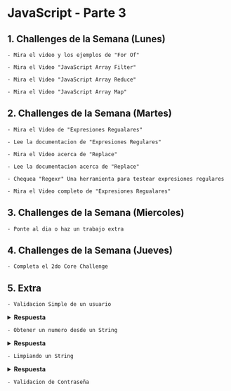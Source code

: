 # JavaScript - Parte 3

## 1. Challenges de la Semana (Lunes)

    - Mira el video y los ejemplos de "For Of"

    - Mira el Video "JavaScript Array Filter"

    - Mira el Video "JavaScript Array Reduce"

    - Mira el Video "JavaScript Array Map"

## 2. Challenges de la Semana (Martes)

    - Mira el Video de "Expresiones Regualares"

    - Lee la documentacion de "Expresiones Regulares"

    - Mira el Video acerca de "Replace"

    - Lee la documentacion acerca de "Replace"

    - Chequea "Regexr" Una herramienta para testear expresiones regulares

    - Mira el Video completo de "Expresiones Regualares"

## 3. Challenges de la Semana (Miercoles)

    - Ponte al dia o haz un trabajo extra

## 4. Challenges de la Semana (Jueves)

    - Completa el 2do Core Challenge

## 5. Extra

    - Validacion Simple de un usuario

<details><summary><strong>Respuesta</strong></summary>

```JavaScript

function validateUsr(username) {
  // Validando que sean letras minusculas, numeros o guion bajo. 
  // Minimo 4 Caracteres Maximo 16 Caracteres
  
  const ExpresionRegular = /^[a-z0-9_]{4,16}$/;
  return ExpresionRegular.test(username);

}

```

</details>

    - Obtener un numero desde un String

<details><summary><strong>Respuesta</strong></summary>

```JavaScript

function getNumberFromString(s) {
  //Se define la expresion regular elimine los caracteres que no son digitos del String
  return Number(s.replace(/\D/g, ''));
}

```

</details>

    - Limpiando un String

<details><summary><strong>Respuesta</strong></summary>

```JavaScript

function stringClean(s){
  // Regex Expression para eliminar los numeros de la cadena
  let pattern = /[^A-Za-z ~#$%()^&*@:;"'.,!?]/g;
  return result = (s.replace(pattern,''))
}

```

</details>

    - Validacion de Contraseña
